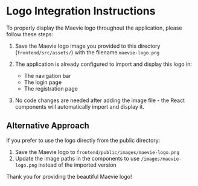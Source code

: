 # Logo Integration Instructions

To properly display the Maevie logo throughout the application, please follow these steps:

1. Save the Maevie logo image you provided to this directory (`frontend/src/assets/`) with the filename `maevie-logo.png`

2. The application is already configured to import and display this logo in:
   - The navigation bar
   - The login page 
   - The registration page

3. No code changes are needed after adding the image file - the React components will automatically import and display it.

## Alternative Approach

If you prefer to use the logo directly from the public directory:

1. Save the Maevie logo to `frontend/public/images/maevie-logo.png`
2. Update the image paths in the components to use `/images/maevie-logo.png` instead of the imported version

Thank you for providing the beautiful Maevie logo!
